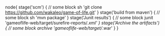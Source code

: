 node{
    stage('scm') {
    // some block
    sh 'git clone https://github.com/wakaleo/game-of-life.git'
}
    stage('build from maven') {
    // some block
    sh 'mvn package'
}
    stage('Junit results') {
    // some block
    junit 'gameoflife-web/target/surefire-reports/*.xml'
}
    stage('Archive the artifacts') {
    // some block
    archive 'gameoflife-web/target/*.war'
}
}
